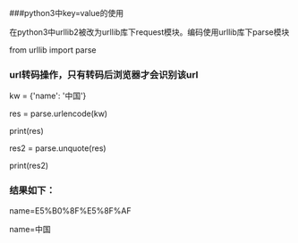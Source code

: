 ###python3中key=value的使用

在python3中urllib2被改为urllib库下request模块。编码使用urllib库下parse模块

from urllib import parse
### url转码操作，只有转码后浏览器才会识别该url
kw = {'name': '中国'}

res = parse.urlencode(kw)

print(res)

res2 = parse.unquote(res)

print(res2)

### 结果如下：

 name=E5%B0%8F%E5%8F%AF

 name=中国
